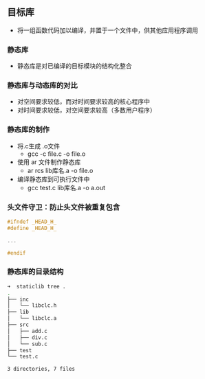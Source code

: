 ## 目标库
- 将一组函数代码加以编译，并置于一个文件中，供其他应用程序调用
### 静态库
- 静态库是对已编译的目标模块的结构化整合

### 静态库与动态库的对比
- 对空间要求较低，而对时间要求较高的核心程序中
- 对时间要求较低，对空间要求较高（多数用户程序）
### 静态库的制作
- 将.c生成 .o文件
	- gcc -c file.c -o file.o
- 使用 ar 文件制作静态库
	- ar rcs lib库名.a -o file.o
- 编译静态库到可执行文件中
	- gcc test.c lib库名.a -o a.out
### 头文件守卫：防止头文件被重复包含
~~~c
#ifndef _HEAD_H_
#define _HEAD_H_

...

#endif
~~~
### 静态库的目录结构
~~~bash
➜  staticlib tree .
.
├── inc
│   └── libclc.h
├── lib
│   └── libclc.a
├── src
│   ├── add.c
│   ├── div.c
│   └── sub.c
├── test
└── test.c

3 directories, 7 files
~~~
